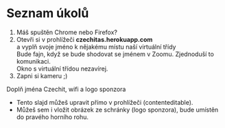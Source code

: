 # Seznam úkolů <!-- .element: class="c-sr-only" -->

1. Máš spuštěn Chrome nebo Firefox?<!-- .element: class="c-text-sm" -->
2. Otevři si v prohlížeči  <!-- .element: class="c-text-sm" --><strong>czechitas.herokuapp.com</strong> <br /> a vyplň svoje jméno k nějakému místu naší virtuální třídy <br /> Bude fajn, když se bude shodovat se jménem v Zoomu. Zjednoduší to komunikaci.<br />Okno s virtuální třídou nezavírej.<!-- .element: class="c-text-sm" -->
3. Zapni si kameru ;)<!-- .element: class="c-text-sm" --> 


>>>

Doplň jména Czechit, wifi a logo sponzora

- Tento slajd můžeš upravit přímo v prohlížeči (contenteditable).
- Můžeš sem i vložit obrázek ze schránky (logo sponzora), bude umístěn do pravého horního rohu.
